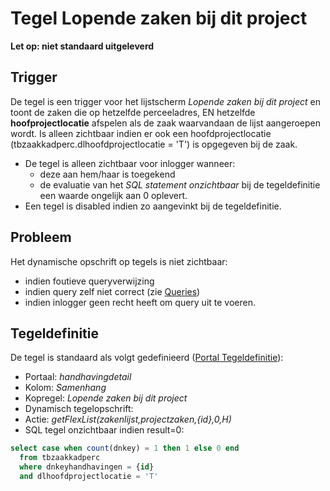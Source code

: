 # Tegel Lopende zaken bij dit project

**Let op: niet standaard uitgeleverd**

## Trigger

De tegel is een trigger voor het lijstscherm *Lopende zaken bij dit project* en toont de zaken die op hetzelfde perceeladres, EN hetzelfde **hoofprojectlocatie** afspelen als de zaak waarvandaan de lijst aangeroepen wordt. Is alleen zichtbaar indien er ook een hoofdprojectlocatie (tbzaakkadperc.dlhoofdprojectlocatie = 'T') is opgegeven bij de zaak.

  * De tegel is alleen zichtbaar voor inlogger wanneer: 
    * deze aan hem/haar is toegekend 
    * de evaluatie van het *SQL statement onzichtbaar* bij de tegeldefinitie een waarde ongelijk aan 0 oplevert. 
  * Een tegel is disabled indien zo aangevinkt bij de tegeldefinitie.

## Probleem

Het dynamische opschrift op tegels is niet zichtbaar:

  * indien foutieve queryverwijzing 
  * indien query zelf niet correct (zie [Queries](/docs/instellen_inrichten/queries.md))
  * indien inlogger geen recht heeft om query uit te voeren. 

## Tegeldefinitie

De tegel is standaard als volgt gedefinieerd ([Portal Tegeldefinitie](/docs/instellen_inrichten/portaldefinitie/portal_tegel.md)):

  * Portaal: *handhavingdetail*
  * Kolom: *Samenhang*
  * Kopregel: *Lopende zaken bij dit project*
  * Dynamisch tegelopschrift:
  * Actie: *getFlexList(zakenlijst,projectzaken,{id},0,H)*
  * SQL tegel onzichtbaar indien result=0: 
```sql
select case when count(dnkey) = 1 then 1 else 0 end 
  from tbzaakkadperc 
  where dnkeyhandhavingen = {id} 
  and dlhoofdprojectlocatie = 'T'
```


